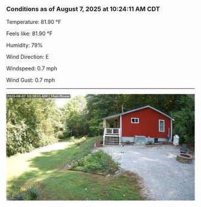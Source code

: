 ### Conditions as of August 7, 2025 at 10:24:11 AM CDT 

Temperature: 81.90 &deg;F

Feels like: 81.90 &deg;F

Humidity: 79%

Wind Direction: E

Windspeed: 0.7 mph

Wind Gust: 0.7 mph

---

<img src="./images/latest.jpeg"/>

